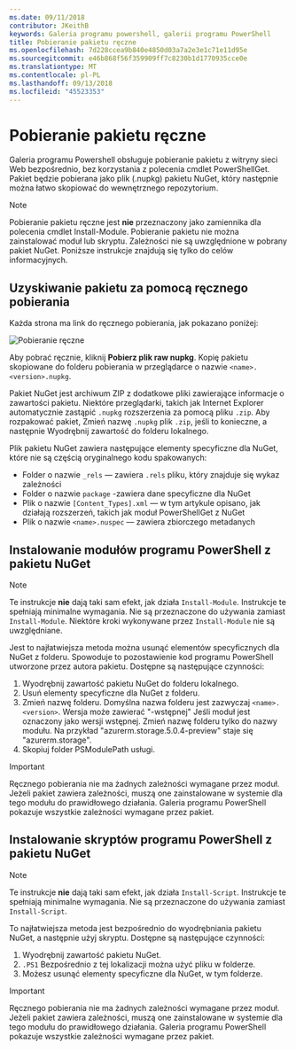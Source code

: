 ```yaml
---
ms.date: 09/11/2018
contributor: JKeithB
keywords: Galeria programu powershell, galerii programu PowerShell
title: Pobieranie pakietu ręczne
ms.openlocfilehash: 7d228ccea9b840e4850d03a7a2e3e1c71e11d95e
ms.sourcegitcommit: e46b868f56f359909ff7c8230b1d1770935cce0e
ms.translationtype: MT
ms.contentlocale: pl-PL
ms.lasthandoff: 09/13/2018
ms.locfileid: "45523353"
---
```

# <a name="manual-package-download"></a>Pobieranie pakietu ręczne

Galeria programu Powershell obsługuje pobieranie pakietu z witryny sieci Web bezpośrednio, bez korzystania z polecenia cmdlet PowerShellGet. Pakiet będzie pobierana jako plik (.nupkg) pakietu NuGet, który następnie można łatwo skopiować do wewnętrznego repozytorium.

> [!NOTE]
> Pobieranie pakietu ręczne jest **nie** przeznaczony jako zamiennika dla polecenia cmdlet Install-Module.
> Pobieranie pakietu nie można zainstalować moduł lub skryptu. Zależności nie są uwzględnione w pobrany pakiet NuGet. Poniższe instrukcje znajdują się tylko do celów informacyjnych.

## <a name="using-manual-download-to-acquire-a-package"></a>Uzyskiwanie pakietu za pomocą ręcznego pobierania

Każda strona ma link do ręcznego pobierania, jak pokazano poniżej:

![Pobieranie ręczne](../../Images/Manual_Item_Download.PNG)

Aby pobrać ręcznie, kliknij **Pobierz plik raw nupkg**. Kopię pakietu skopiowane do folderu pobierania w przeglądarce o nazwie `<name>.<version>.nupkg`.

Pakiet NuGet jest archiwum ZIP z dodatkowe pliki zawierające informacje o zawartości pakietu. Niektóre przeglądarki, takich jak Internet Explorer automatycznie zastąpić `.nupkg` rozszerzenia za pomocą pliku `.zip`. Aby rozpakować pakiet, Zmień nazwę `.nupkg` plik `.zip`, jeśli to konieczne, a następnie Wyodrębnij zawartość do folderu lokalnego.

Plik pakietu NuGet zawiera następujące elementy specyficzne dla NuGet, które nie są częścią oryginalnego kodu spakowanych:

- Folder o nazwie `_rels` — zawiera `.rels` pliku, który znajduje się wykaz zależności
- Folder o nazwie `package` -zawiera dane specyficzne dla NuGet
- Plik o nazwie `[Content_Types].xml` — w tym artykule opisano, jak działają rozszerzeń, takich jak moduł PowerShellGet z NuGet
- Plik o nazwie `<name>.nuspec` — zawiera zbiorczego metadanych

## <a name="installing-powershell-modules-from-a-nuget-package"></a>Instalowanie modułów programu PowerShell z pakietu NuGet

> [!NOTE]
> Te instrukcje **nie** dają taki sam efekt, jak działa `Install-Module`. Instrukcje te spełniają minimalne wymagania. Nie są przeznaczone do używania zamiast `Install-Module`. Niektóre kroki wykonywane przez `Install-Module` nie są uwzględniane.

Jest to najłatwiejsza metoda można usunąć elementów specyficznych dla NuGet z folderu. Spowoduje to pozostawienie kod programu PowerShell utworzone przez autora pakietu. Dostępne są następujące czynności:

1. Wyodrębnij zawartość pakietu NuGet do folderu lokalnego.
2. Usuń elementy specyficzne dla NuGet z folderu.
3. Zmień nazwę folderu. Domyślna nazwa folderu jest zazwyczaj `<name>.<version>`. Wersja może zawierać "-wstępnej" Jeśli moduł jest oznaczony jako wersji wstępnej. Zmień nazwę folderu tylko do nazwy modułu. Na przykład "azurerm.storage.5.0.4-preview" staje się "azurerm.storage".
4. Skopiuj folder PSModulePath usługi.

> [!IMPORTANT]
> Ręcznego pobierania nie ma żadnych zależności wymagane przez moduł. Jeżeli pakiet zawiera zależności, muszą one zainstalowane w systemie dla tego modułu do prawidłowego działania. Galeria programu PowerShell pokazuje wszystkie zależności wymagane przez pakiet.

## <a name="installing-powershell-scripts-from-a-nuget-package"></a>Instalowanie skryptów programu PowerShell z pakietu NuGet

> [!NOTE]
> Te instrukcje **nie** dają taki sam efekt, jak działa `Install-Script`. Instrukcje te spełniają minimalne wymagania. Nie są przeznaczone do używania zamiast `Install-Script`.

To najłatwiejsza metoda jest bezpośrednio do wyodrębniania pakietu NuGet, a następnie użyj skryptu. Dostępne są następujące czynności:

1. Wyodrębnij zawartość pakietu NuGet.
2. `.PS1` Bezpośrednio z tej lokalizacji można użyć pliku w folderze.
3. Możesz usunąć elementy specyficzne dla NuGet, w tym folderze.

> [!IMPORTANT]
> Ręcznego pobierania nie ma żadnych zależności wymagane przez moduł. Jeżeli pakiet zawiera zależności, muszą one zainstalowane w systemie dla tego modułu do prawidłowego działania. Galeria programu PowerShell pokazuje wszystkie zależności wymagane przez pakiet.
